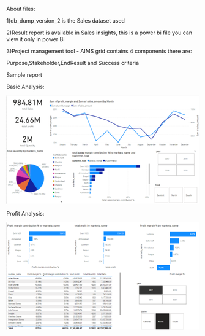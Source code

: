 About files:

1)db_dump_version_2 is the  Sales dataset used

2)Result report is available in Sales insights, this is a power bi file you can view it only in power BI 

3)Project management tool - AIMS grid contains 4 components there are:

Purpose,Stakeholder,EndResult and Success criteria

Sample report

Basic Analysis:

!['Basic Analysis'](imgs/Basic_Analysis.png 'Basic Analysis Graph') 

Profit Analysis:

!['Profit Analysis'](imgs/Profit_Analysis.png 'Profit Analysis Graph')

